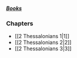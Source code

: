 ##### *[Books](--Bible--.md)*

### Chapters
- [[2 Thessalonians 1|1]]
- [[2 Thessalonians 2|2]]
- [[2 Thessalonians 3|3]]

